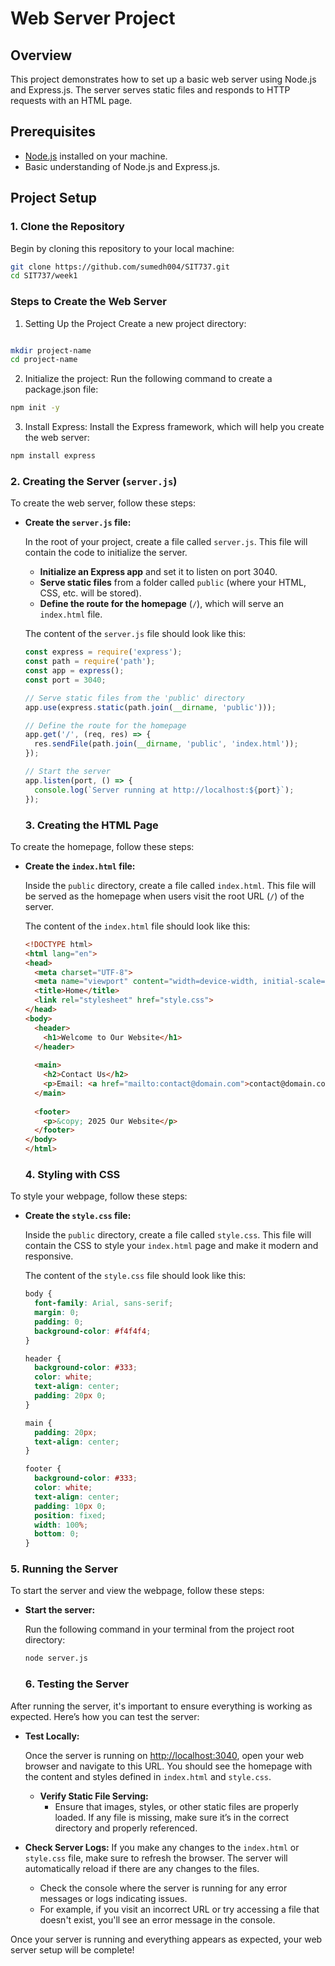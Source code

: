 # Web Server Project

## Overview

This project demonstrates how to set up a basic web server using Node.js and Express.js. The server serves static files and responds to HTTP requests with an HTML page.

## Prerequisites

- [Node.js](https://nodejs.org/) installed on your machine.
- Basic understanding of Node.js and Express.js.

## Project Setup

### 1. Clone the Repository

Begin by cloning this repository to your local machine:

```bash
git clone https://github.com/sumedh004/SIT737.git
cd SIT737/week1
```

### Steps to Create the Web Server
1. Setting Up the Project
Create a new project directory:

```bash

mkdir project-name
cd project-name
```

2. Initialize the project: Run the following command to create a package.json file:

```bash
npm init -y
```
3. Install Express: Install the Express framework, which will help you create the web server:

```bash
npm install express
```
### 2. Creating the Server (`server.js`)

To create the web server, follow these steps:

- **Create the `server.js` file:**

   In the root of your project, create a file called `server.js`. This file will contain the code to initialize the server.

   - **Initialize an Express app** and set it to listen on port 3040.
   - **Serve static files** from a folder called `public` (where your HTML, CSS, etc. will be stored).
   - **Define the route for the homepage** (`/`), which will serve an `index.html` file.

   The content of the `server.js` file should look like this:

   ```javascript
   const express = require('express');
   const path = require('path');
   const app = express();
   const port = 3040;

   // Serve static files from the 'public' directory
   app.use(express.static(path.join(__dirname, 'public')));

   // Define the route for the homepage
   app.get('/', (req, res) => {
     res.sendFile(path.join(__dirname, 'public', 'index.html'));
   });

   // Start the server
   app.listen(port, () => {
     console.log(`Server running at http://localhost:${port}`);
   });

   ````


   ### 3. Creating the HTML Page

To create the homepage, follow these steps:

- **Create the `index.html` file:**

   Inside the `public` directory, create a file called `index.html`. This file will be served as the homepage when users visit the root URL (`/`) of the server.

   The content of the `index.html` file should look like this:

   ```html
   <!DOCTYPE html>
   <html lang="en">
   <head>
     <meta charset="UTF-8">
     <meta name="viewport" content="width=device-width, initial-scale=1.0">
     <title>Home</title>
     <link rel="stylesheet" href="style.css">
   </head>
   <body>
     <header>
       <h1>Welcome to Our Website</h1>
     </header>
     
     <main>
       <h2>Contact Us</h2>
       <p>Email: <a href="mailto:contact@domain.com">contact@domain.com</a></p>
     </main>
     
     <footer>
       <p>&copy; 2025 Our Website</p>
     </footer>
   </body>
   </html>
   ```

   ### 4. Styling with CSS

To style your webpage, follow these steps:

- **Create the `style.css` file:**

   Inside the `public` directory, create a file called `style.css`. This file will contain the CSS to style your `index.html` page and make it modern and responsive.

   The content of the `style.css` file should look like this:

   ```css
   body {
     font-family: Arial, sans-serif;
     margin: 0;
     padding: 0;
     background-color: #f4f4f4;
   }

   header {
     background-color: #333;
     color: white;
     text-align: center;
     padding: 20px 0;
   }

   main {
     padding: 20px;
     text-align: center;
   }

   footer {
     background-color: #333;
     color: white;
     text-align: center;
     padding: 10px 0;
     position: fixed;
     width: 100%;
     bottom: 0;
   }
   ```

### 5. Running the Server

To start the server and view the webpage, follow these steps:

- **Start the server:**

   Run the following command in your terminal from the project root directory:

   ```bash
   node server.js
   ```




   ### 6. Testing the Server

After running the server, it's important to ensure everything is working as expected. Here’s how you can test the server:

- **Test Locally:**

   Once the server is running on [http://localhost:3040](http://localhost:3040), open your web browser and navigate to this URL. You should see the homepage with the content and styles defined in `index.html` and `style.css`.

   - **Verify Static File Serving:**
     - Ensure that images, styles, or other static files are properly loaded. If any file is missing, make sure it’s in the correct directory and properly referenced.

- **Check Server Logs:**
   If you make any changes to the `index.html` or `style.css` file, make sure to refresh the browser. The server will automatically reload if there are any changes to the files.

   - Check the console where the server is running for any error messages or logs indicating issues.
   - For example, if you visit an incorrect URL or try accessing a file that doesn't exist, you'll see an error message in the console.


Once your server is running and everything appears as expected, your web server setup will be complete!






   



